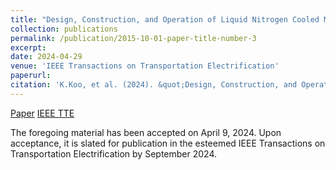 ```yaml
---
title: "Design, Construction, and Operation of Liquid Nitrogen Cooled MHD Miniature Ship with No-insulation High Temperature Superconductor Magnet"
collection: publications
permalink: /publication/2015-10-01-paper-title-number-3
excerpt: 
date: 2024-04-29
venue: 'IEEE Transactions on Transportation Electrification'
paperurl:
citation: 'K.Koo, et al. (2024). &quot;Design, Construction, and Operation of Liquid Nitrogen Cooled MHD Miniature Ship with No-insulation High Temperature Superconductor Magnet.&quot; <i>IEEE Transactions on Transportation Electrification</i>.'
---
```


[Paper](http://kyoungmokoo.github.io/files/Paper_3.pdf) 
[IEEE TTE](https://ieeexplore.ieee.org/document/10531034)

The foregoing material has been accepted on April 9, 2024. Upon acceptance, it is slated for publication in the esteemed IEEE Transactions on Transportation Electrification by September 2024.
